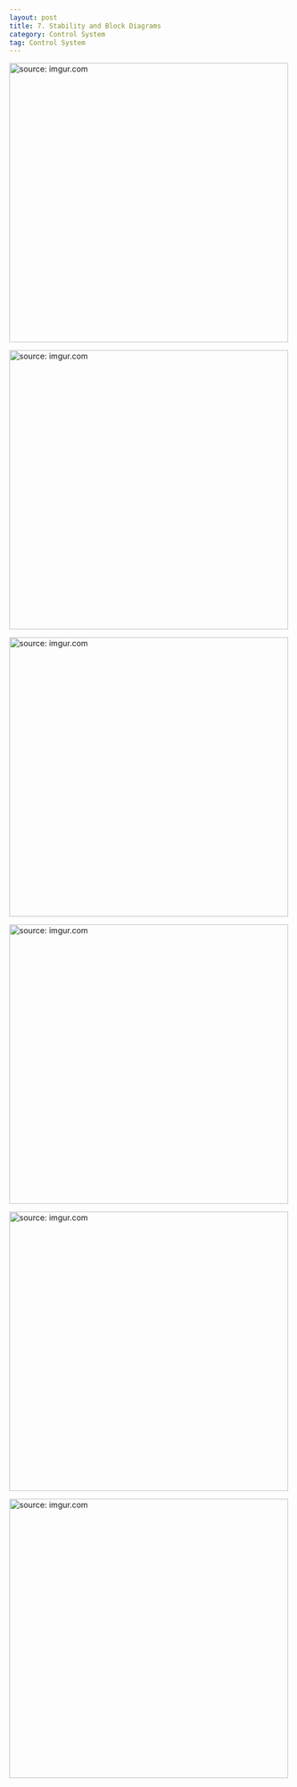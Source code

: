 ```yaml
---
layout: post
title: 7. Stability and Block Diagrams
category: Control System
tag: Control System
---
```


<a href="https://postimg.cc/94hQ4kTH"><img src="https://i.postimg.cc/25qbtRSy/Capture.jpg" width="500px" title="source: imgur.com" /><a>

<a href="https://postimg.cc/xqJV2RJv"><img src="https://i.postimg.cc/fW5zYqMr/Capture.jpg" width="500px" title="source: imgur.com" /><a>

<a href="https://postimg.cc/dhQWqsHb"><img src="https://i.postimg.cc/htTN1h9t/Capture.jpg" width="500px" title="source: imgur.com" /><a>

<a href="https://postimg.cc/VSqBM2Vq"><img src="https://i.postimg.cc/pd7GNHQ6/Capture.jpg" width="500px" title="source: imgur.com" /><a>

<a href="https://postimg.cc/bZWpbBtw"><img src="https://i.postimg.cc/BvQbWWZH/Capture.jpg" width="500px" title="source: imgur.com" /><a>

<a href="https://postimg.cc/7bscfT7x"><img src="https://i.postimg.cc/QxhrYQdW/Capture.jpg" width="500px" title="source: imgur.com" /><a>
